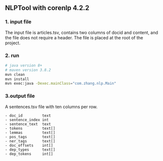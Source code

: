 ## NLPTool with corenlp 4.2.2

### 1. input file
The input file is articles.tsv, contains two columns of docid and content, and the file does not require a header.
The file is placed at the root of the project.
### 2. run
```bash
# java version 8+
# maven version 3.8.2
mvn clean
mvn install
mvn exec:java -Dexec.mainClass="com.zhang.nlp.Main"
```
### 3.output file
A sentences.tsv file with ten columns per row.
```
- doc_id         text
- sentence_index int
- sentence_text  text
- tokens         text[]
- lemmas         text[]
- pos_tags       text[]
- ner_tags       text[]
- doc_offsets    int[]
- dep_types      text[]
- dep_tokens     int[]
```

